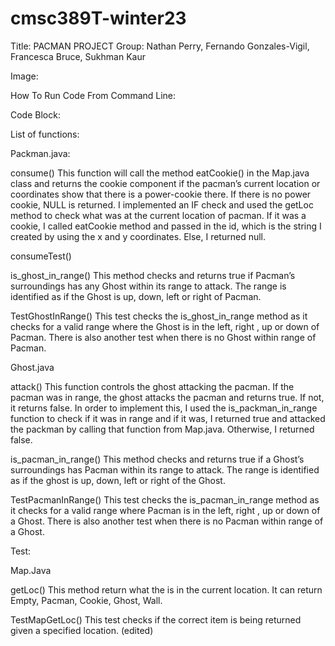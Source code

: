 # cmsc389T-winter23

Title: PACMAN PROJECT
Group: Nathan Perry, Fernando Gonzales-Vigil, Francesca Bruce, Sukhman Kaur

Image: 

How To Run Code From Command Line:


Code Block:


List of functions: 

Packman.java: 

consume()
This function will call the method eatCookie() in the Map.java class and returns the cookie component if the pacman’s current location or coordinates show that there is a power-cookie there. If there is no power cookie, NULL is returned. I implemented an IF check and used the getLoc method to check what was at the current location of pacman. If it was a cookie, I called eatCookie method and passed in the id, which is the string I created by using the x and y coordinates. Else, I returned null. 

consumeTest()


is_ghost_in_range()
This method checks and returns true if Pacman’s surroundings has any Ghost within its range to attack. The range is identified as if the Ghost is up, down, left or right of Pacman.

TestGhostInRange()
This test checks the is_ghost_in_range method as it checks for a valid range where the Ghost is in the left, right , up or down of Pacman. There is also another test when there is no Ghost within range of Pacman.


Ghost.java


attack()
This function controls the ghost attacking the pacman. If the pacman was in range, the ghost attacks the pacman and returns true. If not, it returns false. In order to implement this, I used the is_packman_in_range function to check if it was in range and if it was, I returned true and attacked the packman by calling that function from Map.java. Otherwise, I returned false.

is_pacman_in_range()
This method checks and returns true if a Ghost’s surroundings has Pacman within its range to attack. The range is identified as if the ghost is up, down, left or right of the Ghost.

TestPacmanInRange()
This test checks the is_pacman_in_range method as it checks for a valid range where Pacman is in the left, right , up or down of a Ghost. There is also another test when there is no Pacman within range of a Ghost.

Test:


Map.Java

getLoc()
This method return what the is in the current location. It can return Empty, Pacman, Cookie, Ghost, Wall.

TestMapGetLoc()
This test checks if the correct  item is being returned given a specified location. (edited) 



